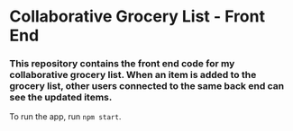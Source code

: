 # Collaborative Grocery List - Front End
### This repository contains the front end code for my collaborative grocery list. When an item is added to the grocery list, other users connected to the same back end can see the updated items.

To run the app, run `npm start`. <br>

